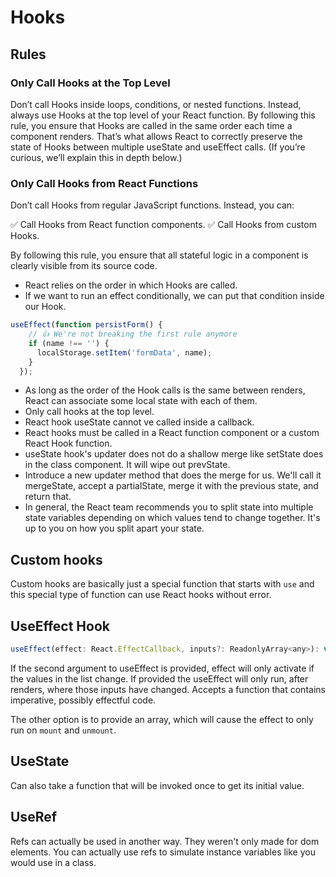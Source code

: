 # Hooks

## Rules

### Only Call Hooks at the Top Level

Don’t call Hooks inside loops, conditions, or nested functions. Instead, always use Hooks at the top level of your React function. By following this rule, you ensure that Hooks are called in the same order each time a component renders. That’s what allows React to correctly preserve the state of Hooks between multiple useState and useEffect calls. (If you’re curious, we’ll explain this in depth below.)

### Only Call Hooks from React Functions

Don’t call Hooks from regular JavaScript functions. Instead, you can:

✅ Call Hooks from React function components.
✅ Call Hooks from custom Hooks.

By following this rule, you ensure that all stateful logic in a component is clearly visible from its source code.

- React relies on the order in which Hooks are called.
- If we want to run an effect conditionally, we can put that condition inside our Hook.

```js
useEffect(function persistForm() {
    // 👍 We're not breaking the first rule anymore
    if (name !== '') {
      localStorage.setItem('formData', name);
    }
  });
```

- As long as the order of the Hook calls is the same between renders, React can associate some local state with each of them.
- Only call hooks at the top level.
- React hook useState cannot ve called inside a callback.
- React hooks must be called in a React function component or a custom React Hook function.
- useState hook's updater does not do a shallow merge like setState does in the class component. It will wipe out prevState.
- Introduce a new updater method that does the merge for us. We'll call it mergeState, accept a partialState, merge it with the previous state, and return that.
- In general, the React team recommends you to split state into multiple state variables depending on which values tend to change together. It's up to you on how you split apart your state.

## Custom hooks

Custom hooks are basically just a special function that starts with `use` and this special type of function can use React hooks without error. 

## UseEffect Hook

```js
useEffect(effect: React.EffectCallback, inputs?: ReadonlyArray<any>): void
```

If the second argument to useEffect is provided, effect will only activate if the values in the list change. If provided the useEffect will only run, after renders, where those inputs have changed. Accepts a function that contains imperative, possibly effectful code.

The other option is to provide an array, which will cause the effect to only run on `mount` and `unmount`.

## UseState

Can also take a function that will be invoked once to get its initial value.


## UseRef

Refs can actually be used in another way. They weren't only made for dom elements. You can actually use refs to simulate instance variables like you would use in a class. 
